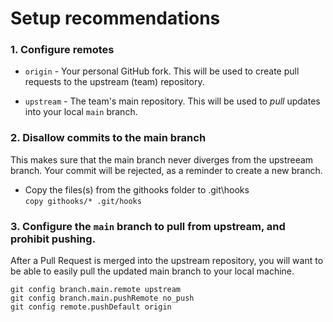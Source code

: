 # Setup recommendations

### 1. Configure remotes
- `origin` - Your personal GitHub fork. This will be used to create pull requests to the upstream (team) repository.

- `upstream` - The team's main repository. This will be used to _pull_ updates into your local `main` branch.

### 2. Disallow commits to the main branch
This makes sure that the main branch never diverges from the upstreeam branch. Your commit will be rejected, as a reminder to create a new branch.
- Copy the files(s) from the githooks folder to .git\hooks \
`copy githooks/* .git/hooks`

### 3. Configure the `main` branch to pull from upstream, and prohibit pushing.
After a Pull Request is merged into the upstream repository, you will want to be able to easily pull the updated main branch to your local machine.
```
git config branch.main.remote upstream
git config branch.main.pushRemote no_push
git config remote.pushDefault origin
```
